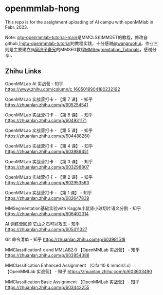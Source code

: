 # openmmlab-hong

This repo is for the assighment uploading of AI campu with openMMlab in Febr. 2023.

Note:
[sjtu-openmmlab-tutorial-main](https://github.com/chg0901/openmmlab-hong/tree/main/sjtu-openmmlab-tutorial-main)是MMCLS和MMDET的教程，修改自github上[sjtu-openmmlab-tutorial](https://github.com/wangruohui/sjtu-openmmlab-tutorial)的教程实践，十分感谢[@wangruohui](https://github.com/wangruohui)。作业三则是主要建立[@同济子豪兄](https://github.com/TommyZihao/MMSegmentation_Tutorials)的MMSEG教程[MMSegmentation_Tutorials](https://github.com/TommyZihao/MMSegmentation_Tutorials)，感谢分享~

## Zhihu Links

OpenMMLab AI 实战营 - 知乎
https://www.zhihu.com/column/c_1605019904180232192

OpenMMLab 实战营打卡 - 【第 7 课】 - 知乎
https://zhuanlan.zhihu.com/p/605254541

OpenMMLab 实战营打卡 - 【第 6 课】 - 知乎
https://zhuanlan.zhihu.com/p/604931171

OpenMMLab 实战营打卡 - 【第 5 课】 - 知乎
https://zhuanlan.zhihu.com/p/604488260

OpenMMLab 实战营打卡 - 【第 4 课】 - 知乎
https://zhuanlan.zhihu.com/p/603989451

OpenMMLab 实战营打卡 - 【第 3 课】 - 知乎
https://zhuanlan.zhihu.com/p/603298807

OpenMMLab 实战营打卡 - 【第 2 课】 - 知乎
https://zhuanlan.zhihu.com/p/602953563

OpenMMLab 实战营打卡 - 【第 1 课】 - 知乎
https://zhuanlan.zhihu.com/p/602647839

MMSegmentation基础实验with Kaggle小鼠肾小球切片语义分割 - 知乎
https://zhuanlan.zhihu.com/p/606402314

AI 训练营回顾 它山之石可以攻玉 - 知乎
https://zhuanlan.zhihu.com/p/605411327

Git 命令清单 - 知乎
https://zhuanlan.zhihu.com/p/603981518

MMClassification1.x and MMLAB2.0 【OpenMMLab 实战营】 - 知乎
https://zhuanlan.zhihu.com/p/603854388

MMClassification Enhanced Assignment （Cifar10 & mmcls1.x）【OpenMMLab 实战营】 - 知乎
https://zhuanlan.zhihu.com/p/603633490

MMClassification Basic Assignment 【OpenMMLab 实战营】 - 知乎
https://zhuanlan.zhihu.com/p/603442255
